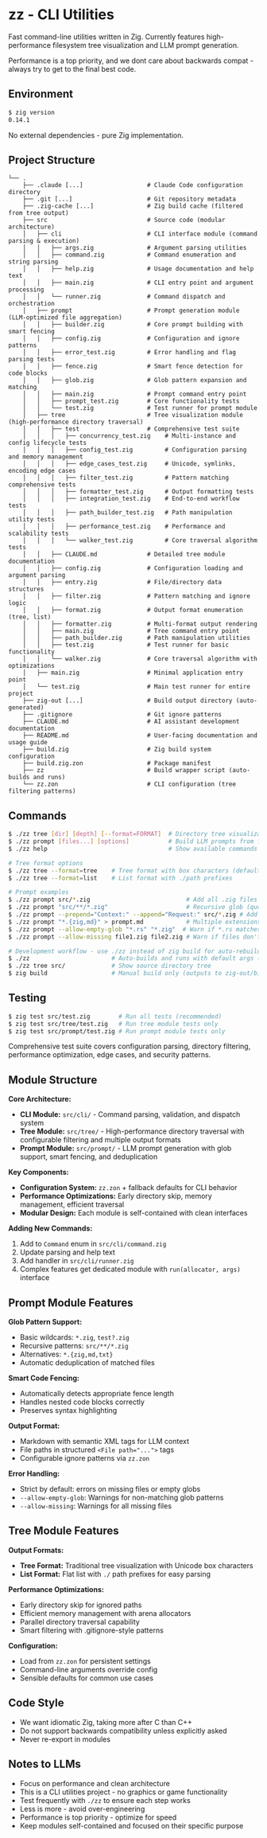 # zz - CLI Utilities

Fast command-line utilities written in Zig. Currently features high-performance filesystem tree visualization and LLM prompt generation.

Performance is a top priority, and we dont care about backwards compat -
always try to get to the final best code. 

## Environment

```bash
$ zig version
0.14.1
```

No external dependencies - pure Zig implementation.

## Project Structure

```
└── .
    ├── .claude [...]                  # Claude Code configuration directory
    ├── .git [...]                     # Git repository metadata  
    ├── .zig-cache [...]               # Zig build cache (filtered from tree output)
    ├── src                            # Source code (modular architecture)
    │   ├── cli                        # CLI interface module (command parsing & execution)
    │   │   ├── args.zig               # Argument parsing utilities
    │   │   ├── command.zig            # Command enumeration and string parsing
    │   │   ├── help.zig               # Usage documentation and help text
    │   │   ├── main.zig               # CLI entry point and argument processing
    │   │   └── runner.zig             # Command dispatch and orchestration
    │   ├── prompt                     # Prompt generation module (LLM-optimized file aggregation)
    │   │   ├── builder.zig            # Core prompt building with smart fencing
    │   │   ├── config.zig             # Configuration and ignore patterns
    │   │   ├── error_test.zig         # Error handling and flag parsing tests
    │   │   ├── fence.zig              # Smart fence detection for code blocks
    │   │   ├── glob.zig               # Glob pattern expansion and matching
    │   │   ├── main.zig               # Prompt command entry point
    │   │   ├── prompt_test.zig        # Core functionality tests
    │   │   └── test.zig               # Test runner for prompt module
    │   ├── tree                       # Tree visualization module (high-performance directory traversal)
    │   │   ├── test                   # Comprehensive test suite
    │   │   │   ├── concurrency_test.zig    # Multi-instance and config lifecycle tests
    │   │   │   ├── config_test.zig         # Configuration parsing and memory management
    │   │   │   ├── edge_cases_test.zig     # Unicode, symlinks, encoding edge cases
    │   │   │   ├── filter_test.zig         # Pattern matching comprehensive tests
    │   │   │   ├── formatter_test.zig      # Output formatting tests
    │   │   │   ├── integration_test.zig    # End-to-end workflow tests
    │   │   │   ├── path_builder_test.zig   # Path manipulation utility tests
    │   │   │   ├── performance_test.zig    # Performance and scalability tests
    │   │   │   └── walker_test.zig         # Core traversal algorithm tests
    │   │   ├── CLAUDE.md              # Detailed tree module documentation
    │   │   ├── config.zig             # Configuration loading and argument parsing
    │   │   ├── entry.zig              # File/directory data structures
    │   │   ├── filter.zig             # Pattern matching and ignore logic
    │   │   ├── format.zig             # Output format enumeration (tree, list)
    │   │   ├── formatter.zig          # Multi-format output rendering
    │   │   ├── main.zig               # Tree command entry point
    │   │   ├── path_builder.zig       # Path manipulation utilities
    │   │   ├── test.zig               # Test runner for basic functionality
    │   │   └── walker.zig             # Core traversal algorithm with optimizations
    │   ├── main.zig                   # Minimal application entry point
    │   └── test.zig                   # Main test runner for entire project
    ├── zig-out [...]                  # Build output directory (auto-generated)
    ├── .gitignore                     # Git ignore patterns
    ├── CLAUDE.md                      # AI assistant development documentation
    ├── README.md                      # User-facing documentation and usage guide
    ├── build.zig                      # Zig build system configuration
    ├── build.zig.zon                  # Package manifest
    ├── zz                             # Build wrapper script (auto-builds and runs)
    └── zz.zon                         # CLI configuration (tree filtering patterns)
```

## Commands

```bash
$ ./zz tree [dir] [depth] [--format=FORMAT]  # Directory tree visualization
$ ./zz prompt [files...] [options]           # Build LLM prompts from files
$ ./zz help                                  # Show available commands

# Tree format options
$ ./zz tree --format=tree    # Tree format with box characters (default)
$ ./zz tree --format=list    # List format with ./path prefixes

# Prompt examples
$ ./zz prompt src/*.zig                           # Add all .zig files in src/
$ ./zz prompt "src/**/*.zig"                      # Recursive glob (quotes needed)
$ ./zz prompt --prepend="Context:" --append="Request:" src/*.zig # Add text before/after
$ ./zz prompt "*.{zig,md}" > prompt.md            # Multiple extensions, output to file
$ ./zz prompt --allow-empty-glob "*.rs" "*.zig"  # Warn if *.rs matches nothing
$ ./zz prompt --allow-missing file1.zig file2.zig # Warn if files don't exist

# Development workflow - use ./zz instead of zig build for auto-rebuild
$ ./zz                       # Auto-builds and runs with default args (tree .)
$ ./zz tree src/             # Show source directory tree
$ zig build                  # Manual build only (outputs to zig-out/bin/zz)
```

## Testing

```bash
$ zig test src/test.zig        # Run all tests (recommended)
$ zig test src/tree/test.zig   # Run tree module tests only
$ zig test src/prompt/test.zig # Run prompt module tests only
```

Comprehensive test suite covers configuration parsing, directory filtering, performance optimization, edge cases, and security patterns.

## Module Structure

**Core Architecture:**
- **CLI Module:** `src/cli/` - Command parsing, validation, and dispatch system
- **Tree Module:** `src/tree/` - High-performance directory traversal with configurable filtering and multiple output formats
- **Prompt Module:** `src/prompt/` - LLM prompt generation with glob support, smart fencing, and deduplication

**Key Components:**
- **Configuration System:** `zz.zon` + fallback defaults for CLI behavior
- **Performance Optimizations:** Early directory skip, memory management, efficient traversal
- **Modular Design:** Each module is self-contained with clean interfaces

**Adding New Commands:**
1. Add to `Command` enum in `src/cli/command.zig`
2. Update parsing and help text
3. Add handler in `src/cli/runner.zig`  
4. Complex features get dedicated module with `run(allocator, args)` interface

## Prompt Module Features

**Glob Pattern Support:**
- Basic wildcards: `*.zig`, `test?.zig`
- Recursive patterns: `src/**/*.zig`
- Alternatives: `*.{zig,md,txt}`
- Automatic deduplication of matched files

**Smart Code Fencing:**
- Automatically detects appropriate fence length
- Handles nested code blocks correctly
- Preserves syntax highlighting

**Output Format:**
- Markdown with semantic XML tags for LLM context
- File paths in structured `<File path="...">` tags
- Configurable ignore patterns via `zz.zon`

**Error Handling:**
- Strict by default: errors on missing files or empty globs
- `--allow-empty-glob`: Warnings for non-matching glob patterns
- `--allow-missing`: Warnings for all missing files

## Tree Module Features

**Output Formats:**
- **Tree Format:** Traditional tree visualization with Unicode box characters
- **List Format:** Flat list with `./` path prefixes for easy parsing

**Performance Optimizations:**
- Early directory skip for ignored paths
- Efficient memory management with arena allocators
- Parallel directory traversal capability
- Smart filtering with .gitignore-style patterns

**Configuration:**
- Load from `zz.zon` for persistent settings
- Command-line arguments override config
- Sensible defaults for common use cases

## Code Style

- We want idiomatic Zig, taking more after C than C++
- Do not support backwards compatibility unless explicitly asked
- Never re-export in modules

## Notes to LLMs

- Focus on performance and clean architecture
- This is a CLI utilities project - no graphics or game functionality
- Test frequently with `./zz` to ensure each step works
- Less is more - avoid over-engineering
- Performance is top priority - optimize for speed
- Keep modules self-contained and focused on their specific purpose